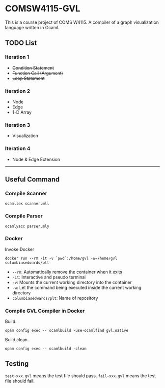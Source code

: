 # COMSW4115-GVL
This is a course project of COMS W4115. A compiler of a graph visualization language written in Ocaml.

## TODO List
### Iteration 1
- ~~Condition Statement~~
- ~~Function Call (Argument)~~
- ~~Loop Statement~~

### Iteration 2
- Node
- Edge
- 1-D Array

### Iteration 3
- Visualization
  
### Iteration 4
- Node & Edge Extension

---
## Useful Command

### Compile Scanner
```
ocamllex scanner.mll
```

### Compile Parser
```
ocamlyacc parser.mly
```

### Docker
Invoke Docker
```
docker run --rm -it -v `pwd`:/home/gvl -w=/home/gvl columbiasedwards/plt
```
- `--rm`: Automatically remove the container when it exits
- `-it`: Interactive and pseudo terminal
- `-v`: Mounts the current working directory into the container
- `-w`: Let the command being executed inside the current working directory
- `columbiasedwards/plt`: Name of repository

### Compile GVL Compiler in Docker
Build.
```
opam config exec -- ocamlbuild -use-ocamlfind gvl.native
```
Build clean.
```
opam config exec -- ocamlbuild -clean
```

## Testing
`test-xxx.gvl` means the test file should pass.
`fail-xxx.gvl` means the test file should fail.
